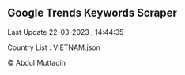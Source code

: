 

## Google Trends Keywords Scraper 
 
Last Update 22-03-2023 , 14:44:35

Country List :
VIETNAM.json



© Abdul Muttaqin 
